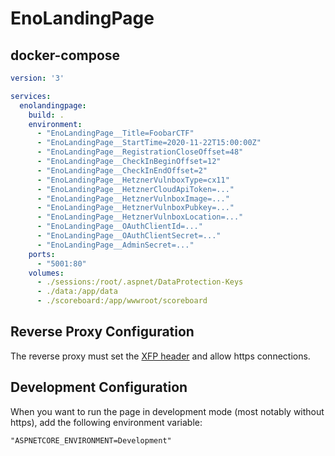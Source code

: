 # EnoLandingPage

## docker-compose
```yaml
version: '3'

services:
  enolandingpage:
    build: .
    environment:
      - "EnoLandingPage__Title=FoobarCTF"
      - "EnoLandingPage__StartTime=2020-11-22T15:00:00Z"
      - "EnoLandingPage__RegistrationCloseOffset=48"
      - "EnoLandingPage__CheckInBeginOffset=12"
      - "EnoLandingPage__CheckInEndOffset=2"
      - "EnoLandingPage__HetznerVulnboxType=cx11"
      - "EnoLandingPage__HetznerCloudApiToken=..."
      - "EnoLandingPage__HetznerVulnboxImage=..."
      - "EnoLandingPage__HetznerVulnboxPubkey=..."
      - "EnoLandingPage__HetznerVulnboxLocation=..."
      - "EnoLandingPage__OAuthClientId=..."
      - "EnoLandingPage__OAuthClientSecret=..."
      - "EnoLandingPage__AdminSecret=..." 
    ports:
      - "5001:80"
    volumes:
      - ./sessions:/root/.aspnet/DataProtection-Keys
      - ./data:/app/data
      - ./scoreboard:/app/wwwroot/scoreboard
```

## Reverse Proxy Configuration
The reverse proxy must set the [XFP header](https://developer.mozilla.org/en-US/docs/Web/HTTP/Headers/X-Forwarded-Proto) and allow https connections.

## Development Configuration
When you want to run the page in development mode (most notably without https), add the following environment variable:
```
"ASPNETCORE_ENVIRONMENT=Development"
```
